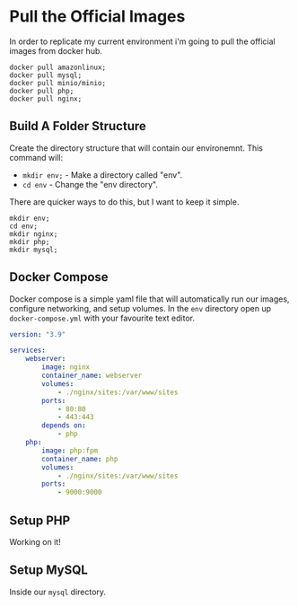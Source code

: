 # Pull the Official Images
In order to replicate my current environment i'm going to pull the official images from docker hub.

```shell
docker pull amazonlinux;
docker pull mysql;
docker pull minio/minio;
docker pull php;
docker pull nginx;
```
## Build A Folder Structure
Create the directory structure that will contain our environemnt. This command will:
- `mkdir env;` - Make a directory called "env".
- `cd env` - Change the "env directory".

There are quicker ways to do this, but I want to keep it simple.

```shell
mkdir env; 
cd env;
mkdir nginx;
mkdir php;
mkdir mysql;

```
## Docker Compose
Docker compose is a simple yaml file that will automatically run our images, configure networking, and setup volumes. In the `env` directory open up `docker-compose.yml` with your favourite text editor.
```yaml
version: "3.9"

services:
    webserver: 
        image: nginx
        container_name: webserver
        volumes:
            - ./nginx/sites:/var/www/sites
        ports:
            - 80:80
            - 443:443
        depends on:
            - php
    php:
        image: php:fpm
        container_name: php
        volumes:
            - ./nginx/sites:/var/www/sites
        ports:
            - 9000:9000
```

## Setup PHP
Working on it!

## Setup MySQL
Inside our `mysql` directory.

